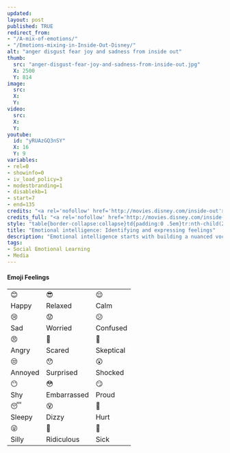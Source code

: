 ```yaml
---
updated:
layout: post
published: TRUE
redirect_from: 
- "/A-mix-of-emotions/"
- "/Emotions-mixing-in-Inside-Out-Disney/"
alt: "anger disgust fear joy and sadness from inside out"
thumb:
  src: "anger-disgust-fear-joy-and-sadness-from-inside-out.jpg"
  X: 2500
  Y: 814
image:
  src: 
  X: 
  Y: 
video:
  src: 
  X: 
  Y: 
youtube:
  id: "yRUAzGQ3nSY"
  X: 16
  Y: 9
variables:
- rel=0
- showinfo=0
- iv_load_policy=3
- modestbranding=1
- disablekb=1
- start=7
- end=135
credits: "<a rel='nofollow' href='http://movies.disney.com/inside-out'>Inside Out &copy;&nbsp;Disney/Pixar</a>"
credits_full: "<a rel='nofollow' href='http://movies.disney.com/inside-out-gallery?image_id=546b884038ffb941b24bbe7d'>Anger</a>, <a rel='nofollow' href='http://movies.disney.com/inside-out-gallery?image_id=546aa33b41d2423ab9c7241a'>Disgust</a>, <a rel='nofollow' href='http://movies.disney.com/inside-out-gallery?image_id=546b8887dd72e44a743b1cb7'>Fear</a>, <a rel='nofollow' href='http://movies.disney.com/inside-out-gallery?image_id=546b88cf3109eb3fe545c0d5'>Joy</a>, and <a rel='nofollow' href='http://movies.disney.com/inside-out-gallery?image_id=5466b5bfdd72e44a7a3b5172'>Sadness</a> images are under &copy; by <a rel='nofollow' href='http://movies.disney.com/inside-out'>Disney/Pixar</a> and used by invitation to <a rel='nofollow' href='http://movies.disney.com/inside-out-gallery'>share</a>.<br><a rel='nofollow' href='https://youtu.be/yRUAzGQ3nSY'><em>Inside Out - Official US Trailer</em></a> by <a rel='nofollow' href='https://youtube.com/user/DisneyPixar'>Disney-Pixar</a> is licensed under <a rel='nofollow' href='https://www.youtube.com/static?template=terms'>Standard YouTube License</a>."
style: "table{border-collapse:collapse}td{padding:0 .5em}tr:nth-child(2n-1)>td{font-size:5em}tr:nth-child(2n)>td{padding-bottom:1.5em}"
title: "Emotional intelligence: Identifying and expressing feelings"
description: "Emotional intelligence starts with building a nuanced vocabulary for your child to use as they develop their ability to identify and express their feelings."
tags:
- Social Emotional Learning
- Media
---
```

<amp-img alt="Plutchik's Wheel of Emotions" src="{{site.cache}}/320/Plutchik-Wheel-of-Emotions.jpg" srcset="{{site.cache}}/320/Plutchik-Wheel-of-Emotions.jpg 320w,{{site.cache}}/640/Plutchik-Wheel-of-Emotions.jpg 640w,{{site.cache}}/1280/Plutchik-Wheel-of-Emotions.jpg 1280w,{{site.cache}}/1920/Plutchik-Wheel-of-Emotions.jpg 1920w" layout="responsive" width="1920" height="1920"></amp-img>
<h4>Emoji Feelings</h4>
<table class="center">
	<tr>
		<td>&#x1f60a;</td>
		<td>&#x1f60e;</td>
		<td>&#x1f60c;</td>
	</tr>
	<tr>
		<td>Happy</td>
		<td>Relaxed</td>
		<td>Calm</td>
	</tr>
	<tr>
		<td>&#x1f622;</td>
		<td>&#x1f61f;</td>
		<td>&#x1f615;</td>
	</tr>
	<tr>
		<td>Sad</td>
		<td>Worried</td>
		<td>Confused</td>
	</tr>
	<tr>
		<td>&#x1f620;</td>
		<td>&#x1f62c;</td>
		<td>&#x1f928;</td>
	</tr>
	<tr>
		<td>Angry</td>
		<td>Scared</td>
		<td>Skeptical</td>
	</tr>
	<tr>
		<td>&#x1f612;</td>
		<td>&#x1f62f;</td>
		<td>&#x1f632;</td>
	</tr>
	<tr>
		<td>Annoyed</td>
		<td>Surprised</td>
		<td>Shocked</td>
	</tr>
	<tr>
		<td>&#x1f636;</td>
		<td>&#x1f633;</td>
		<td>&#x1f60f;</td>
	</tr>
	<tr>
		<td>Shy</td>
		<td>Embarrassed</td>
		<td>Proud</td>
	</tr>
	<tr>
		<td>&#x1f634;</td>
		<td>&#x1f635;</td>
		<td>&#x1f915;</td>
	</tr>
	<tr>
		<td>Sleepy</td>
		<td>Dizzy</td>
		<td>Hurt</td>
	</tr>
	<tr>
		<td>&#x1f61c;</td>
		<td>&#x1f921;</td>
		<td>&#x1f912;</td>
	</tr>
	<tr>
		<td>Silly</td>
		<td>Ridiculous</td>
		<td>Sick</td>
	</tr>
</table>

